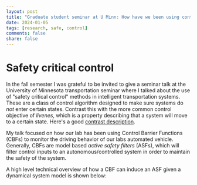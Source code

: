 ```yaml
---
layout: post
title: "Graduate student seminar at U Minn: How have we been using control barrier functions in the field?"
date: 2024-01-05
tags: [research, safe, control]
comments: false
share: false
---
```


# Safety critical control

In the fall semester I was grateful to be invited to give a seminar talk at the University of Minnesota transportation seminar where I talked about the use of "safety critical control" methods in intelligent transportation systems. These are a class of control algorithm designed to make sure systems do *not* enter certain states. Contrast this with the more common control objective of *livenes*, which is a property describing that a system will move to a certain state. Here's a good [contrast description](https://en.wikipedia.org/wiki/Safety_and_liveness_properties).

My talk focused on how our lab has been using Control Barrier Functions (CBFs) to monitor the driving behavior of our labs automated vehicle. Generally, CBFs are model based *active safety filters* (ASFs), which will filter control inputs to an autonomous/controlled system in order to maintain the safety of the system. 

A high level technical overview of how a CBF can induce an ASF given a dynamical system model is shown below:

<figure>
	<a href="{{ site.url }}/images/research_images/CBF_overview_minnesota_talk.png"><img src="{{ site.url }}/images/research_images/CBF_overview_minnesota_talk.png" alt=""></a>
</figure>